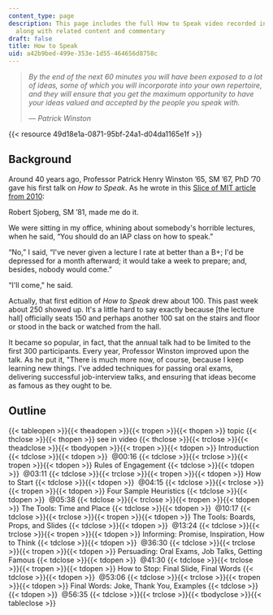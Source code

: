 ```yaml
---
content_type: page
description: This page includes the full How to Speak video recorded in January 2018,
  along with related content and commentary
draft: false
title: How to Speak
uid: a42b9bed-499e-353e-1d55-464656d8758c
---
```

> _By the end of the next 60 minutes you will have been exposed to a lot of ideas, some of which you will incorporate into your own repertoire, and they will ensure that you get the maximum opportunity to have your ideas valued and accepted by the people you speak with._
> 
> _— Patrick Winston_

{{< resource 49d18e1a-0871-95bf-24a1-d04da1165e1f >}}

## Background

Around 40 years ago, Professor Patrick Henry Winston ’65, SM ’67, PhD ’70 gave his first talk on _How to Speak_. As he wrote in this [Slice of MIT article from 2010](https://alum.mit.edu/slice/how-speak):

Robert Sjoberg, SM ’81, made me do it.

We were sitting in my office, whining about somebody's horrible lectures, when he said, “You should do an IAP class on how to speak.”

“No,” I said, “I've never given a lecture I rate at better than a B+; I'd be depressed for a month afterward; it would take a week to prepare; and, besides, nobody would come.”

“I'll come," he said.

Actually, that first edition of _How to Speak_ drew about 100. This past week about 250 showed up. It's a little hard to say exactly because \[the lecture hall\] officially seats 150 and perhaps another 100 sat on the stairs and floor or stood in the back or watched from the hall.

It became so popular, in fact, that the annual talk had to be limited to the first 300 participants. Every year, Professor Winston improved upon the talk. As he put it, "There is much more now, of course, because I keep learning new things. I've added techniques for passing oral exams, delivering successful job-interview talks, and ensuring that ideas become as famous as they ought to be.

## Outline

{{< tableopen >}}{{< theadopen >}}{{< tropen >}}{{< thopen >}}
topic
{{< thclose >}}{{< thopen >}}
see in video
{{< thclose >}}{{< trclose >}}{{< theadclose >}}{{< tbodyopen >}}{{< tropen >}}{{< tdopen >}}
Introduction
{{< tdclose >}}{{< tdopen >}}
 @00:16
{{< tdclose >}}{{< trclose >}}{{< tropen >}}{{< tdopen >}}
Rules of Engagement
{{< tdclose >}}{{< tdopen >}}
 @03:11
{{< tdclose >}}{{< trclose >}}{{< tropen >}}{{< tdopen >}}
How to Start
{{< tdclose >}}{{< tdopen >}}
 @04:15
{{< tdclose >}}{{< trclose >}}{{< tropen >}}{{< tdopen >}}
Four Sample Heuristics
{{< tdclose >}}{{< tdopen >}}
 @05:38
{{< tdclose >}}{{< trclose >}}{{< tropen >}}{{< tdopen >}}
The Tools: Time and Place
{{< tdclose >}}{{< tdopen >}}
 @10:17
{{< tdclose >}}{{< trclose >}}{{< tropen >}}{{< tdopen >}}
The Tools: Boards, Props, and Slides
{{< tdclose >}}{{< tdopen >}}
 @13:24
{{< tdclose >}}{{< trclose >}}{{< tropen >}}{{< tdopen >}}
Informing: Promise, Inspiration, How to Think
{{< tdclose >}}{{< tdopen >}}
 @36:30
{{< tdclose >}}{{< trclose >}}{{< tropen >}}{{< tdopen >}}
Persuading: Oral Exams, Job Talks, Getting Famous
{{< tdclose >}}{{< tdopen >}}
 @41:30
{{< tdclose >}}{{< trclose >}}{{< tropen >}}{{< tdopen >}}
﻿How to Stop: Final Slide, Final Words
{{< tdclose >}}{{< tdopen >}}
 @53:06
{{< tdclose >}}{{< trclose >}}{{< tropen >}}{{< tdopen >}}
﻿Final Words: Joke, Thank You, Examples
{{< tdclose >}}{{< tdopen >}}
 @56:35
{{< tdclose >}}{{< trclose >}}{{< tbodyclose >}}{{< tableclose >}}